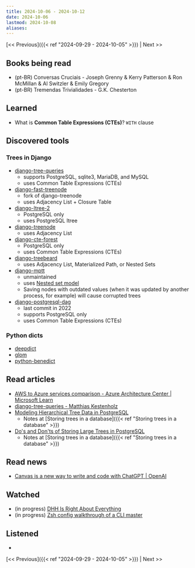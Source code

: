 ```yaml
---
title: 2024-10-06 - 2024-10-12
date: 2024-10-06
lastmod: 2024-10-08
aliases:
---
```


[<< Previous]({{< ref "2024-09-29 - 2024-10-05" >}}) | Next >>


## Books being read
- (pt-BR) Conversas Cruciais - Joseph Grenny & Kerry Patterson & Ron McMillan &
  Al Switzler & Emily Gregory
- (pt-BR) Tremendas Trivialidades - G.K. Chesterton


## Learned
- What is **Common Table Expressions (CTEs)**? `WITH` clause


## Discovered tools
### Trees in Django
- [django-tree-queries](https://github.com/feincms/django-tree-queries)
    * supports PostgreSQL, sqlite3, MariaDB, and MySQL
    * uses Common Table Expressions (CTEs)
- [django-fast-treenode](https://github.com/TimurKady/django-fast-treenode)
    * fork of django-treenode
    * uses Adjacency List + Closure Table
- [django-ltree-2](https://github.com/baseplate-admin/django-ltree-2)
    * PostgreSQL only
    * uses PostgreSQL ltree
- [django-treenode](https://github.com/fabiocaccamo/django-treenode)
    * uses Adjacency List
- [django-cte-forest](https://github.com/matthiask/django-cte-forest)
    * PostgreSQL only
    * uses Common Table Expressions (CTEs)
- [django-treebeard](https://github.com/django-treebeard/django-treebeard)
    * uses Adjacency List, Materialized Path, or Nested Sets
- [django-mptt](https://github.com/django-mptt/django-mptt)
    * unmaintained
    * uses [Nested set model](https://en.wikipedia.org/wiki/Nested_set_model)
    * Saving nodes with outdated values (when it was updated by another
      process, for example) will cause corrupted trees
- [django-postgresql-dag](https://github.com/OmenApps/django-postgresql-dag)
    * last commit in 2022
    * supports PostgreSQL only
    * uses Common Table Expressions (CTEs)

### Python dicts
- [deepdict](https://github.com/henriquebastos/deepdict)
- [glom](https://github.com/mahmoud/glom)
- [python-benedict](https://github.com/fabiocaccamo/python-benedict)


## Read articles
- [AWS to Azure services comparison - Azure Architecture Center | Microsoft Learn](https://learn.microsoft.com/en-us/azure/architecture/aws-professional/services)
- [django-tree-queries - Matthias Kestenholz](https://406.ch/writing/django-tree-queries)
- [Modeling Hierarchical Tree Data in PostgreSQL](https://leonardqmarcq.com/posts/modeling-hierarchical-tree-data)
    * Notes at [Storing trees in a database]({{< ref "Storing trees in a database" >}})
- [Do's and Don'ts of Storing Large Trees in PostgreSQL](https://leonardqmarcq.com/posts/dos-and-donts-of-modeling-hierarchical-trees-in-postgres)
    * Notes at [Storing trees in a database]({{< ref "Storing trees in a database" >}})


## Read news
- [Canvas is a new way to write and code with ChatGPT | OpenAI](https://openai.com/index/introducing-canvas/)


## Watched
- (in progress) [DHH Is Right About Everything](https://www.youtube.com/watch?v=mTa2d3OLXhg)
- (in progress) [Zsh config walkthrough of a CLI master](https://www.youtube.com/watch?v=3rCljrDfZ3Y)


## Listened
-


[<< Previous]({{< ref "2024-09-29 - 2024-10-05" >}}) | Next >>
